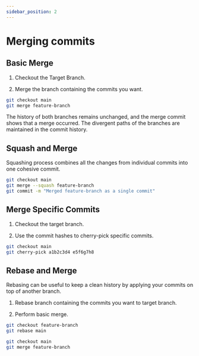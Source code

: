 ```yaml
---
sidebar_position: 2
---
```


# Merging commits

## Basic Merge

1. Checkout the Target Branch.

2. Merge the branch containing the commits you want.

```sh
git checkout main
git merge feature-branch
```

The history of both branches remains unchanged, and the merge commit shows that
a merge occurred. The divergent paths of the branches are maintained in the
commit history.

## Squash and Merge

Squashing process combines all the changes from individual commits into one
cohesive commit.

```sh
git checkout main
git merge --squash feature-branch
git commit -m "Merged feature-branch as a single commit"
```

## Merge Specific Commits

1. Checkout the target branch.

2. Use the commit hashes to cherry-pick specific commits.

```sh
git checkout main
git cherry-pick a1b2c3d4 e5f6g7h8
```

## Rebase and Merge

Rebasing can be useful to keep a clean history by applying your commits on top
of another branch.

1. Rebase branch containing the commits you want to target branch.

2. Perform basic merge.

```sh
git checkout feature-branch
git rebase main

git checkout main
git merge feature-branch
```
